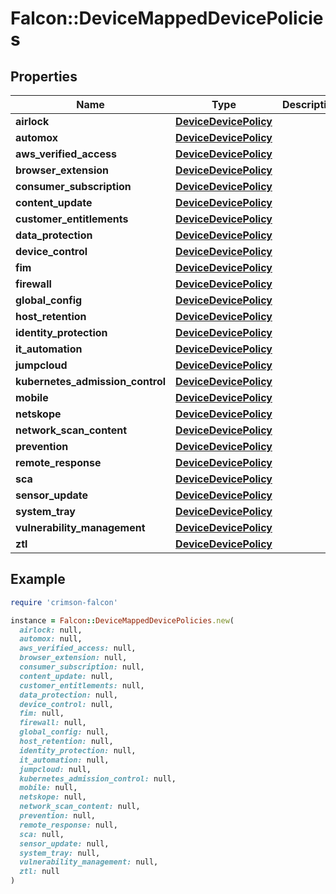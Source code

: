 # Falcon::DeviceMappedDevicePolicies

## Properties

| Name | Type | Description | Notes |
| ---- | ---- | ----------- | ----- |
| **airlock** | [**DeviceDevicePolicy**](DeviceDevicePolicy.md) |  | [optional] |
| **automox** | [**DeviceDevicePolicy**](DeviceDevicePolicy.md) |  | [optional] |
| **aws_verified_access** | [**DeviceDevicePolicy**](DeviceDevicePolicy.md) |  | [optional] |
| **browser_extension** | [**DeviceDevicePolicy**](DeviceDevicePolicy.md) |  | [optional] |
| **consumer_subscription** | [**DeviceDevicePolicy**](DeviceDevicePolicy.md) |  | [optional] |
| **content_update** | [**DeviceDevicePolicy**](DeviceDevicePolicy.md) |  | [optional] |
| **customer_entitlements** | [**DeviceDevicePolicy**](DeviceDevicePolicy.md) |  | [optional] |
| **data_protection** | [**DeviceDevicePolicy**](DeviceDevicePolicy.md) |  | [optional] |
| **device_control** | [**DeviceDevicePolicy**](DeviceDevicePolicy.md) |  | [optional] |
| **fim** | [**DeviceDevicePolicy**](DeviceDevicePolicy.md) |  | [optional] |
| **firewall** | [**DeviceDevicePolicy**](DeviceDevicePolicy.md) |  | [optional] |
| **global_config** | [**DeviceDevicePolicy**](DeviceDevicePolicy.md) |  | [optional] |
| **host_retention** | [**DeviceDevicePolicy**](DeviceDevicePolicy.md) |  | [optional] |
| **identity_protection** | [**DeviceDevicePolicy**](DeviceDevicePolicy.md) |  | [optional] |
| **it_automation** | [**DeviceDevicePolicy**](DeviceDevicePolicy.md) |  | [optional] |
| **jumpcloud** | [**DeviceDevicePolicy**](DeviceDevicePolicy.md) |  | [optional] |
| **kubernetes_admission_control** | [**DeviceDevicePolicy**](DeviceDevicePolicy.md) |  | [optional] |
| **mobile** | [**DeviceDevicePolicy**](DeviceDevicePolicy.md) |  | [optional] |
| **netskope** | [**DeviceDevicePolicy**](DeviceDevicePolicy.md) |  | [optional] |
| **network_scan_content** | [**DeviceDevicePolicy**](DeviceDevicePolicy.md) |  | [optional] |
| **prevention** | [**DeviceDevicePolicy**](DeviceDevicePolicy.md) |  | [optional] |
| **remote_response** | [**DeviceDevicePolicy**](DeviceDevicePolicy.md) |  | [optional] |
| **sca** | [**DeviceDevicePolicy**](DeviceDevicePolicy.md) |  | [optional] |
| **sensor_update** | [**DeviceDevicePolicy**](DeviceDevicePolicy.md) |  | [optional] |
| **system_tray** | [**DeviceDevicePolicy**](DeviceDevicePolicy.md) |  | [optional] |
| **vulnerability_management** | [**DeviceDevicePolicy**](DeviceDevicePolicy.md) |  | [optional] |
| **ztl** | [**DeviceDevicePolicy**](DeviceDevicePolicy.md) |  | [optional] |

## Example

```ruby
require 'crimson-falcon'

instance = Falcon::DeviceMappedDevicePolicies.new(
  airlock: null,
  automox: null,
  aws_verified_access: null,
  browser_extension: null,
  consumer_subscription: null,
  content_update: null,
  customer_entitlements: null,
  data_protection: null,
  device_control: null,
  fim: null,
  firewall: null,
  global_config: null,
  host_retention: null,
  identity_protection: null,
  it_automation: null,
  jumpcloud: null,
  kubernetes_admission_control: null,
  mobile: null,
  netskope: null,
  network_scan_content: null,
  prevention: null,
  remote_response: null,
  sca: null,
  sensor_update: null,
  system_tray: null,
  vulnerability_management: null,
  ztl: null
)
```

